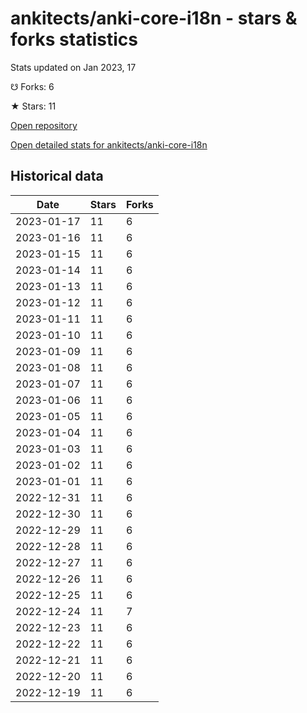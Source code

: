 # ankitects/anki-core-i18n - stars & forks statistics

Stats updated on Jan 2023, 17

☋ Forks: 6

★ Stars: 11

[Open repository](https://github.com/ankitects/anki-core-i18n)

[Open detailed stats for ankitects/anki-core-i18n](https://reviewgithub.com/rep/ankitects/anki-core-i18n)

## Historical data
| Date | Stars | Forks |
|------|-------|-------|
| 2023-01-17 | 11 | 6 | 
| 2023-01-16 | 11 | 6 | 
| 2023-01-15 | 11 | 6 | 
| 2023-01-14 | 11 | 6 | 
| 2023-01-13 | 11 | 6 | 
| 2023-01-12 | 11 | 6 | 
| 2023-01-11 | 11 | 6 | 
| 2023-01-10 | 11 | 6 | 
| 2023-01-09 | 11 | 6 | 
| 2023-01-08 | 11 | 6 | 
| 2023-01-07 | 11 | 6 | 
| 2023-01-06 | 11 | 6 | 
| 2023-01-05 | 11 | 6 | 
| 2023-01-04 | 11 | 6 | 
| 2023-01-03 | 11 | 6 | 
| 2023-01-02 | 11 | 6 | 
| 2023-01-01 | 11 | 6 | 
| 2022-12-31 | 11 | 6 | 
| 2022-12-30 | 11 | 6 | 
| 2022-12-29 | 11 | 6 | 
| 2022-12-28 | 11 | 6 | 
| 2022-12-27 | 11 | 6 | 
| 2022-12-26 | 11 | 6 | 
| 2022-12-25 | 11 | 6 | 
| 2022-12-24 | 11 | 7 | 
| 2022-12-23 | 11 | 6 | 
| 2022-12-22 | 11 | 6 | 
| 2022-12-21 | 11 | 6 | 
| 2022-12-20 | 11 | 6 | 
| 2022-12-19 | 11 | 6 | 


